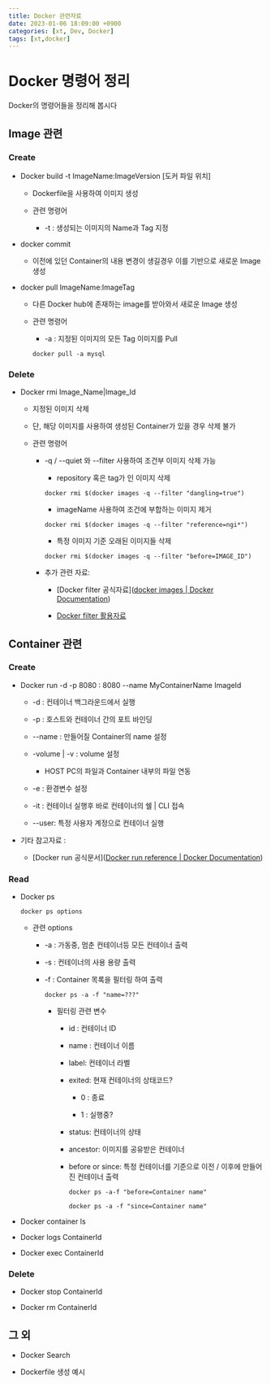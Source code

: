 ```yaml
---
title: Docker 관련자료
date: 2023-01-06 18:09:00 +0900
categories: [xt, Dev, Docker]
tags: [xt,docker]
---
```


# Docker 명령어 정리

Docker의 명령어들을 정리해 봅시다 

## Image 관련

### Create

* Docker build -t ImageName:ImageVersion [도커 파일 위치]
  
  * Dockerfile을 사용하여 이미지 생성
  
  * 관련 명령어
    
    * -t : 생성되는 이미지의 Name과 Tag 지정 

* docker commit
  
  * 이전에 있던 Container의 내용 변경이 생길경우 이를 기반으로 새로운 Image 생성

* docker pull ImageName:ImageTag
  
  * 다른 Docker hub에 존재하는 image를 받아와서 새로운 Image 생성
  
  * 관련 명령어
    
    * -a : 지정된 이미지의 모든 Tag 이미지를 Pull
    
    ```docker
    docker pull -a mysql
    ```

### Delete

* Docker rmi Image_Name|Image_Id
  
  * 지정된 이미지 삭제
  
  * 단, 해당 이미지를 사용하여 생성된 Container가 있을 경우 삭제 불가
  
  * 관련 명령어
    
    * -q  / --quiet  와 --filter 사용하여 조건부 이미지 삭제 가능
      
      * repository 혹은 tag가 <none>인 이미지 삭제
      
      ```docker
      docker rmi $(docker images -q --filter "dangling=true")
      ```
      
      * imageName 사용하여 조건에 부합하는 이미지 제거
      
      ```docker
      docker rmi $(docker images -q --filter "reference=ngi*")
      ```
      
      * 특정 이미지 기준 오래된 이미지들 삭제
      
      ```docker
      docker rmi $(docker images -q --filter "before=IMAGE_ID")
      ```
    
    * 추가 관련 자료: 
      
      * [Docker filter 공식자료]([docker images | Docker Documentation](https://docs.docker.com/engine/reference/commandline/images/))
      
      * [Docker filter 활용자료](https://velog.io/@soonbee/docker-image%EB%A5%BC-%EC%82%AD%EC%A0%9C%ED%95%98%EB%8A%94-%EB%8B%A4%EC%96%91%ED%95%9C-%EB%B0%A9%EB%B2%95%EB%93%A4)

 

## Container 관련

### Create

* Docker run -d -p 8080 : 8080 --name MyContainerName ImageId
  
  * -d :  컨테이너 백그라운드에서 실행
  
  * -p : 호스트와 컨테이너 간의 포트 바인딩
  
  * --name : 만들어질 Container의 name 설정
  
  * -volume | -v : volume 설정
    
    * HOST PC의 파일과 Container 내부의 파일 연동
  
  * -e : 환경변수 설정
  
  * -it : 컨테이너 실행후 바로 컨테이너의 쉘 | CLI 접속
  
  * --user: 특정 사용자 계정으로 컨테이너 실행

* 기타 참고자료 : 
  
  * [Docker run 공식문서]([Docker run reference | Docker Documentation](https://docs.docker.com/engine/reference/run/))

### Read

* Docker ps
  
  ```docker
  docker ps options
  ```
  
  * 관련 options
    
    * -a : 가동중, 멈춘 컨테이너등 모든 컨테이너 출력
    
    * -s : 컨테이너의 사용 용량 출력
    
    * -f : Container 목록을 필터링 하여 출력
      
      ```docker
      docker ps -a -f "name=???"
      ```
      
      * 필터링 관련 변수
        
        * id : 컨테이너 ID
        
        * name : 컨테이너 이름
        
        * label: 컨테이너 라벨
        
        * exited: 현재 컨테이너의 상태코드?
          
          * 0 : 종료
          
          * 1 : 실행중?
        
        * status: 컨테이너의 상태
        
        * ancestor: 이미지를 공유받은 컨테이너
        
        * before or since: 특정 컨테이너를 기준으로 이전 / 이후에 만들어진 컨테이너 출력
          
          ```docker
          docker ps -a-f "before=Container name"
          ```
          
          ```docker
          docker ps -a -f "since=Container name"
          ```

* Docker container ls

* Docker logs ContainerId

* Docker exec ContainerId

### Delete

* Docker stop ContainerId

* Docker rm ContainerId

## 그 외

* Docker Search

* Dockerfile 생성 예시
